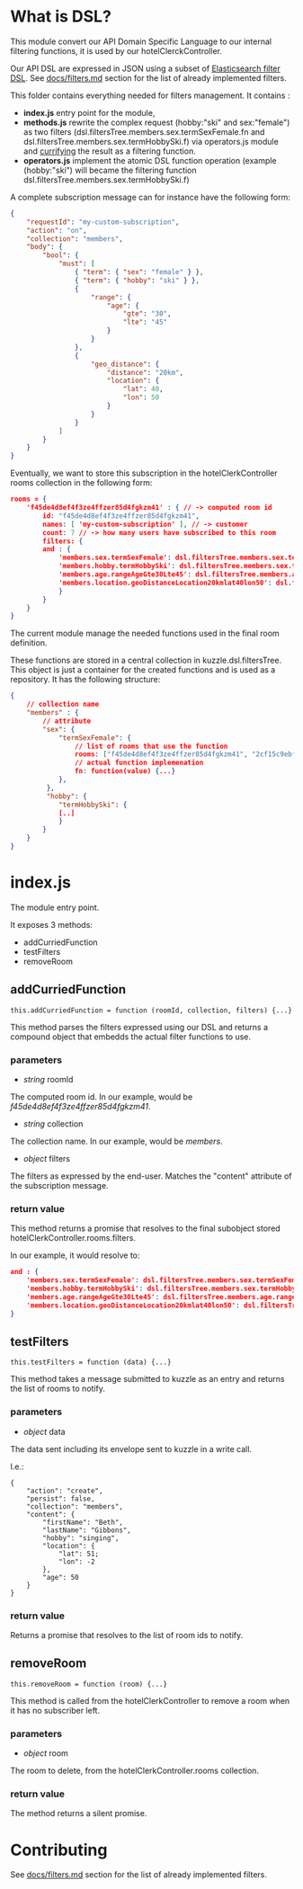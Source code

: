 # What is DSL?

This module convert our API Domain Specific Language to our internal filtering functions, it is used by our hotelClerckController.

Our API DSL are expressed in JSON using a subset of [Elasticsearch filter DSL](https://www.elastic.co/guide/en/elasticsearch/reference/current/query-dsl-filters.html).
See  [docs/filters.md](../../../docs/filters.md) section for the list of already implemented filters.


This folder contains everything needed for filters management. It contains :

* **index.js** entry point for the module,
* **methods.js** rewrite the complex request (hobby:"ski" and sex:"female") as two filters (dsl.filtersTree.members.sex.termSexFemale.fn and dsl.filtersTree.members.sex.termHobbySki.f) via operators.js module and [currifying](https://en.wikipedia.org/wiki/Currying) the result as a filtering function.
* **operators.js** implement the atomic DSL function operation (example (hobby:"ski") will became the filtering function dsl.filtersTree.members.sex.termHobbySki.f)


A complete subscription message can for instance have the following form:

```json
{
    "requestId": "my-custom-subscription",
    "action": "on",
    "collection": "members",
    "body": {
        "bool": {
            "must": [
                { "term": { "sex": "female" } },
                { "term": { "hobby": "ski" } },
                { 
                    "range": { 
                        "age": {
                            "gte": "30",
                            "lte": "45"
                        }
                    }
                },
                {
                    "geo_distance": {
                        "distance": "20km",
                        "location": {
                            "lat": 40,
                            "lon": 50
                        }
                    }
                }
            ]
        }
    }
}
```

Eventually, we want to store this subscription in the hotelClerkController rooms collection in the following form:

```json
rooms = {
    'f45de4d8ef4f3ze4ffzer85d4fgkzm41' : { // -> computed room id
        id: "f45de4d8ef4f3ze4ffzer85d4fgkzm41",
        names: [ 'my-custom-subscription' ], // -> customer
        count: 7 // -> how many users have subscribed to this room
        filters: {
        and : {
            'members.sex.termSexFemale': dsl.filtersTree.members.sex.termSexFemale.fn,
            'members.hobby.termHobbySki': dsl.filtersTree.members.sex.termHobbySki.fn,
            'members.age.rangeAgeGte30Lte45': dsl.filtersTree.members.age.rangeAgeGte30Lte45.fn,
            'members.location.geoDistanceLocation20kmlat40lon50': dsl.filtersTree.members.location.geoDistanceLocation20kmlat40lon50.fn
            }
        }
    }
}
```

The current module manage the needed functions used in the final room definition.

These functions are stored in a central collection in kuzzle.dsl.filtersTree. This object is just a container for the created functions and is used as a repository.
It has the following structure:

```json
{
    // collection name
    "members" : {
        // attribute
        "sex": {
            "termSexFemale": {
                // list of rooms that use the function
                rooms: ["f45de4d8ef4f3ze4ffzer85d4fgkzm41", "2cf15c9ebf0e315866c44f4afb5920eb4a6a8462" ],
                // actual function implemenation
                fn: function(value) {...} 
            },
         },
         "hobby": {
            "termHobbySki": {
            [..]
            }
        }
    }
}
```

# index.js

The module entry point.

It exposes 3 methods: 

* addCurriedFunction
* testFilters
* removeRoom

## addCurriedFunction

    this.addCurriedFunction = function (roomId, collection, filters) {...}

This method parses the filters expressed using our DSL and returns a compound object that embedds the actual filter functions to use.

### parameters

* *string* roomId 

The computed room id.
In our example, would be *f45de4d8ef4f3ze4ffzer85d4fgkzm41*.

* *string* collection

The collection name.
In our example, would be *members*.

* *object* filters

The filters as expressed by the end-user. Matches the "content" attribute of the subscription message.

### return value

This method returns a promise that resolves to the final subobject stored hotelClerkController.rooms.filters.

In our example, it would resolve to:

```json
and : {
    'members.sex.termSexFemale': dsl.filtersTree.members.sex.termSexFemale.fn,
    'members.hobby.termHobbySki': dsl.filtersTree.members.sex.termHobbySki.fn,
    'members.age.rangeAgeGte30Lte45': dsl.filtersTree.members.age.rangeAgeGte30Lte45.fn,
    'members.location.geoDistanceLocation20kmlat40lon50': dsl.filtersTree.members.location.geoDistanceLocation20kmlat40lon50.fn
}
```

## testFilters

    this.testFilters = function (data) {...}

This method takes a message submitted to kuzzle as an entry and returns the list of rooms to notify.

### parameters

* *object* data

The data sent including its envelope sent to kuzzle in a write call.

I.e.:

```
{
    "action": "create",
    "persist": false,
    "collection": "members",
    "content": {
        "firstName": "Beth",
        "lastName": "Gibbons",
        "hobby": "singing",
        "location": {
            "lat": 51;
            "lon": -2
        },
        "age": 50
    }
}
```

### return value

Returns a promise that resolves to the list of room ids to notify.

## removeRoom

    this.removeRoom = function (room) {...}

This method is called from the hotelClerkController to remove a room when it has no subscriber left.

### parameters

* *object* room

The room to delete, from the hotelClerkController.rooms collection.

### return value

The method returns a silent promise.


# Contributing

See [docs/filters.md](../../../docs/filters.md) section for the list of already implemented filters.

